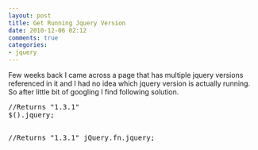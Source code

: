 ```yaml
---
layout: post
title: Get Running Jquery Version
date: 2010-12-06 02:12
comments: true
categories:
- jquery
---
```

Few weeks back I came across a page that has multiple jquery versions referenced in it and I had no idea which jquery version is actually running. So after little bit of googling I find following solution.
<div>
<pre>//Returns "1.3.1"
$().jquery;

//Returns "1.3.1"
jQuery.fn.jquery;</pre>
</div>
